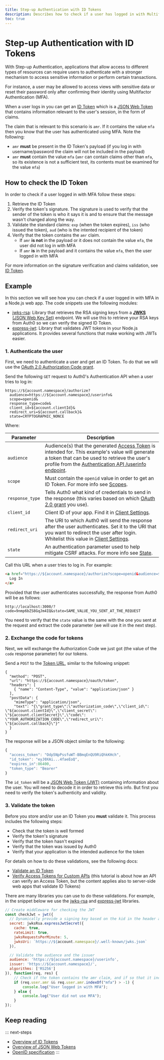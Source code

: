 ```yaml
---
title: Step-up Authentication with ID Tokens
description: Describes how to check if a user has logged in with Multifactor Authentication by examining their ID Token
toc: true
---
```

# Step-up Authentication with ID Tokens

With Step-up Authentication, applications that allow access to different types of resources can require users to authenticate with a stronger mechanism to access sensitive information or perform certain transactions.

For instance, a user may be allowed to access views with sensitive data or reset their password only after confirming their identity using Multifactor Authentication (MFA).

When a user logs in you can get an [ID Token](/tokens/id-token) which is a [JSON Web Token](/jwt) that contains information relevant to the user's session, in the form of claims.

The claim that is relevant to this scenario is `amr`. If it contains the value `mfa` then you know that the user has authenticated using MFA. Note the following:
- `amr` **must** be present in the ID Token's payload (if you log in with username/password the claim will not be included in the payload)
- `amr` **must** contain the value `mfa` (`amr` can contain claims other than `mfa`, so its existence is not a sufficient test, its contents must be examined for the value `mfa`)

## How to check the ID Token

In order to check if a user logged in with MFA follow these steps:

1. Retrieve the ID Token
1. Verify the token's signature. The signature is used to verify that the sender of the token is who it says it is and to ensure that the message wasn't changed along the way.
1. Validate the standard claims: `exp` (when the token expires), `iss` (who issued the token), `aud` (who is the intented recipient of the token)
1. Verify that the token contains the `amr` claim.
    - If `amr` **is not** in the payload or it does not contain the value `mfa`, the user did not log in with MFA
    - If `amr` **is** in the payload and it contains the value `mfa`, then the user logged in with MFA

For more information on the signature verification and claims validation, see [ID Token](/tokens/id-token).

## Example

In this section we will see how you can check if a user logged in with MFA in a Node.js web app. The code snippets use the following modules:

- [jwks-rsa](https://github.com/auth0/node-jwks-rsa): Library that retrieves the RSA signing keys from a [**JWKS** (JSON Web Key Set)](/jwks) endpoint. We will use this to retrieve your RSA keys from Auth0 so we can verify the signed ID Token.
- [express-jwt](https://github.com/auth0/express-jwt): Library that validates JWT tokens in your Node.js applications. It provides several functions that make working with JWTs easier.

### 1. Authenticate the user

First, we need to authenticate a user and get an ID Token. To do that we will use the [OAuth 2.0 Authorization Code grant](/client-auth/server-side-web).

Send the following `GET` request to Auth0's Authentication API when a user tries to log in:


```text
https://${account.namespace}/authorize?
  audience=https://${account.namespace}/userinfo&
  scope=openid&
  response_type=code&
  client_id=${account.clientId}&
  redirect_uri=${account.callback}&
  state=CRYPTOGRAPHIC_NONCE
```

Where:

| **Parameter** | **Description** |
|-|-|
| `audience` | Audience(s) that the generated [Access Token](/tokens/access-token) is intended for. This example's value will generate a token that can be used to retrieve the user's profile from the [Authentication API /userinfo endpoint](/api/authentication#get-user-info). |
| `scope` | Must contain the `openid` value in order to get an ID Token. For more info see [Scopes](/scopes). |
| `response_type` | Tells Auth0 what kind of credentials to send in the response (this varies based on which [OAuth 2.0 grant](/protocols/oauth2#authorization-grant-types) you use). |
| `client_id` | Client ID of your app. Find it in [Client Settings](${account.namespace}/#/clients/${account.clientId}/settings). |
| `redirect_uri` | The URI to which Auth0 will send the response after the user authenticates. Set it to the URI that you want to redirect the user after login. Whitelist this value in [Client Settings](${account.namespace}/#/clients/${account.clientId}/settings). |
| `state` | An authentication parameter used to help mitigate CSRF attacks. For more info see [State](/protocols/oauth2/oauth-state). |

Call this URL when a user tries to log in. For example:

```html
<a href="https://${account.namespace}/authorize?scope=openid&audience=${account.namespace}/userinfo&response_type=code&client_id=${account.clientId}&redirect_uri=${account.callback}&state=123456">
  Log In
</a>
```

Provided that the user authenticates successfully, the response from Auth0 will be as follows:

```text
http://localhost:3000/?code=9nmp6bZS8GqJm4IQ&state=SAME_VALUE_YOU_SENT_AT_THE_REQUEST
```

You need to verify that the `state` value is the same with the one you sent at the request and extract the code parameter (we will use it in the next step).

### 2. Exchange the code for tokens

Next, we will exchange the Authorization Code we just got (the value of the `code` response parameter) for our tokens.

Send a `POST` to the [Token URL](/api/authentication?http#authorization-code), similar to the following snippet:

```har
{
  "method": "POST",
  "url": "https://${account.namespace}/oauth/token",
  "headers": [
    { "name": "Content-Type", "value": "application/json" }
  ],
  "postData": {
    "mimeType": "application/json",
    "text": "{\"grant_type\":\"authorization_code\",\"client_id\": \"${account.clientId}\",\"client_secret\": \"${account.clientSecret}\",\"code\": \"YOUR_AUTHORIZATION_CODE\",\"redirect_uri\": \"${account.callback}\"}"
  }
}
```

The response will be a JSON object similar to the following:

```js
{
  "access_token": "Odp5NpPssfuWT-BBmqEnQU9RiQhkKHch",
  "id_token": "eyJ0XAi...4faeEoQ",
  "expires_in":86400,
  "token_type": "Bearer"
}
```

The `id_token` will be a [JSON Web Token (JWT)](/jwt) containing information about the user. You will need to decode it in order to retrieve this info. But first you need to verify the token's authenticity and validity.

### 3. Validate the token

Before you store and/or use an ID Token you **must** validate it. This process includes the following steps:
- Check that the token is well formed
- Verify the token's signature
- Verify that the token hasn't expired
- Verify that the token was issued by Auth0
- Verify that your application is the intended audience for the token

For details on how to do these validations, see the following docs:
- [Validate an ID Token](/tokens/id-token#validate-an-id-token)
- [Verify Access Tokens for Custom APIs](/api-auth/tutorials/verify-access-token) (this tutorial is about how an API can verify an Access Token, but the content applies also to server-side web apps that validate ID Tokens)

There are many libraries you can use to do these validations. For example, in the snippet below we use the [jwks-rsa](https://github.com/auth0/node-jwks-rsa) and [express-jwt](https://github.com/auth0/express-jwt) libraries.

```js
// Create middleware for checking the JWT
const checkJwt = jwt({
  // Dynamically provide a signing key based on the kid in the header and the singing keys provided by the JWKS endpoint
  secret: jwksRsa.expressJwtSecret({
    cache: true,
    rateLimit: true,
    jwksRequestsPerMinute: 5,
    jwksUri: `https://${account.namespace}/.well-known/jwks.json`
  }),

  // Validate the audience and the issuer
  audience: 'https://${account.namespace}/userinfo',
  issuer: 'https://${account.namespace}/',
  algorithms: ['RS256']
}), function(req, res) {
    // Check if the token contains the amr claim, and if so that it includes an mfa value
    if (req.user.amr && req.user.amr.indexOf("mfa") > -1) {
        console.log("User logged in with MFA");
    } else {
        console.log("User did not use MFA");
    }
});
```

## Keep reading

::: next-steps
* [Overview of ID Tokens](/tokens/id-token)
* [Overview of JSON Web Tokens](/jwt)
* [OpenID specification](http://openid.net/specs/openid-connect-core-1_0.html)
:::
